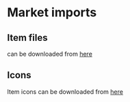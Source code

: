 # Market imports

## Item files

can be downloaded from 	[here](https://developers.eveonline.com/resource/resources)

## Icons

Item icons can be downloaded from [here](https://image.eveonline.com/)
